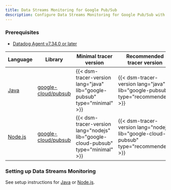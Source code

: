 ```yaml
---
title: Data Streams Monitoring for Google Pub/Sub
description: Configure Data Streams Monitoring for Google Pub/Sub with Java and Node.js library support.
---
```


### Prerequisites

* [Datadog Agent v7.34.0 or later][1]

| Language     | Library                                                                                        | Minimal tracer version                                                            | Recommended tracer version                                                            |
|--------------|------------------------------------------------------------------------------------------------|-----------------------------------------------------------------------------------|---------------------------------------------------------------------------------------|
| [Java][2]    | [google-cloud/pubsub](https://mvnrepository.com/artifact/com.google.cloud/google-cloud-pubsub) | {{< dsm-tracer-version lang="java" lib="google-pubsub" type="minimal" >}}         | {{< dsm-tracer-version lang="java" lib="google-pubsub" type="recommended" >}}         |
| [Node.js][3] | [google-cloud/pubsub](https://www.npmjs.com/package/@google-cloud/pubsub)                      | {{< dsm-tracer-version lang="nodejs" lib="google-cloud-pubsub" type="minimal" >}} | {{< dsm-tracer-version lang="nodejs" lib="google-cloud-pubsub" type="recommended" >}} |

### Setting up Data Streams Monitoring
See setup instructions for [Java][2] or [Node.js][3].


[1]: /agent
[2]: /data_streams/setup/language/java
[3]: /data_streams/setup/language/nodejs